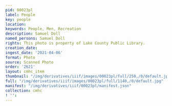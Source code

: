 ```yaml
---
pid: 00023pl
label: People
key: people
location: 
keywords: People, Men, Recreation
description: Samuel Doll
named_persons: Samuel Doll
rights: This photo is property of Lake County Public Library.
creation_date: 
ingest_date: '2021-04-06'
format: Photo
source: Scanned Photo
order: '2621'
layout: cmhc_item
thumbnail: "/img/derivatives/iiif/images/00023pl/full/250,/0/default.jpg"
full: "/img/derivatives/iiif/images/00023pl/full/1140,/0/default.jpg"
manifest: "/img/derivatives/iiif/00023pl/manifest.json"
collection: cmhc
! '': 
---
```

